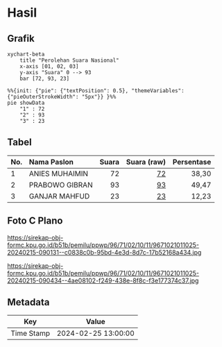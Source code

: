 # Hasil

## Grafik

```mermaid
xychart-beta
    title "Perolehan Suara Nasional"
    x-axis [01, 02, 03]
    y-axis "Suara" 0 --> 93
    bar [72, 93, 23]
```

```mermaid
%%{init: {"pie": {"textPosition": 0.5}, "themeVariables": {"pieOuterStrokeWidth": "5px"}} }%%
pie showData
    "1" : 72
    "2" : 93
    "3" : 23
```

## Tabel

| No. | Nama Paslon    | Suara | Suara (raw) | Persentase |
|:--- |:-------------- | -----:| -----------:| ----------:|
| 1   | ANIES MUHAIMIN | 72    | [72][p-1]   | 38,30      |
| 2   | PRABOWO GIBRAN | 93    | [93][p-2]   | 49,47      |
| 3   | GANJAR MAHFUD  | 23    | [23][p-3]   | 12,23      |


[p-1]: https://github.com/gigit-pemilu/pemilu-2024/blob/main/pilpres/hitung-suara/sub/96-papua-barat-daya/sub/71-kota-sorong/sub/02-sorong-timur/sub/1011-klawuyuk/sub/025-tps/sub/paslon-1.txt
[p-2]: https://github.com/gigit-pemilu/pemilu-2024/blob/main/pilpres/hitung-suara/sub/96-papua-barat-daya/sub/71-kota-sorong/sub/02-sorong-timur/sub/1011-klawuyuk/sub/025-tps/sub/paslon-2.txt
[p-3]: https://github.com/gigit-pemilu/pemilu-2024/blob/main/pilpres/hitung-suara/sub/96-papua-barat-daya/sub/71-kota-sorong/sub/02-sorong-timur/sub/1011-klawuyuk/sub/025-tps/sub/paslon-3.txt

## Foto C Plano

https://sirekap-obj-formc.kpu.go.id/b51b/pemilu/ppwp/96/71/02/10/11/9671021011025-20240215-090131--c0838c0b-95bd-4e3d-8d7c-17b52168a434.jpg

https://sirekap-obj-formc.kpu.go.id/b51b/pemilu/ppwp/96/71/02/10/11/9671021011025-20240215-090434--4ae08102-f249-438e-8f8c-f3e177374c37.jpg


## Metadata

| Key        | Value               |
| ---------- | ------------------- |
| Time Stamp | 2024-02-25 13:00:00 |



